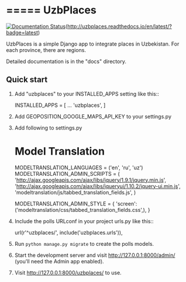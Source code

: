 =====
UzbPlaces
=====


[![Documentation Status](https://readthedocs.org/projects/uzbplaces/badge/?version=latest)](http://uzbplaces.readthedocs.io/en/latest/?badge=latest)(http://uzbplaces.readthedocs.io/en/latest/?badge=latest)

UzbPlaces is a simple Django app to integrate places in Uzbekistan. For each
province, there are regions.

Detailed documentation is in the "docs" directory.

Quick start
-----------

1. Add "uzbplaces" to your INSTALLED_APPS setting like this::

    INSTALLED_APPS = [
        ...
        'uzbplaces',
    ]
2. Add GEOPOSITION_GOOGLE_MAPS_API_KEY to your settings.py

3. Add following to settings.py
    # Model Translation
    MODELTRANSLATION_LANGUAGES = ('en', 'ru', 'uz')
    MODELTRANSLATION_ADMIN_SCRIPTS = (
        'http://ajax.googleapis.com/ajax/libs/jquery/1.9.1/jquery.min.js',
        'http://ajax.googleapis.com/ajax/libs/jqueryui/1.10.2/jquery-ui.min.js',
        'modeltranslation/js/tabbed_translation_fields.js',
    )

    MODELTRANSLATION_ADMIN_STYLE = {
        'screen': ('modeltranslation/css/tabbed_translation_fields.css',),
    }

4. Include the polls URLconf in your project urls.py like this::

    url(r'^uzbplaces/', include('uzbplaces.urls')),

5. Run `python manage.py migrate` to create the polls models.

6. Start the development server and visit http://127.0.0.1:8000/admin/
   (you'll need the Admin app enabled).

7. Visit http://127.0.0.1:8000/uzbplaces/ to use.
